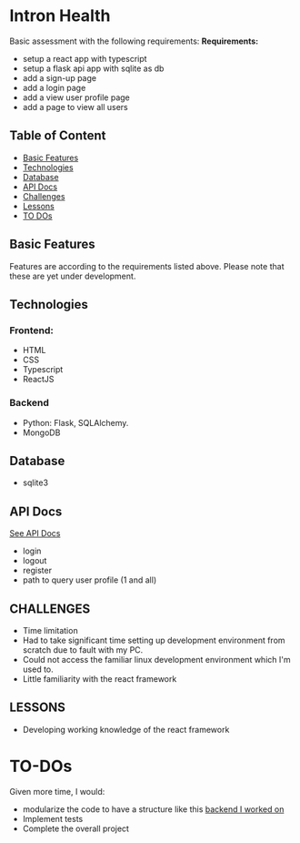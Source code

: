 # Intron Health
Basic assessment with the following requirements:
**Requirements:**
- setup a react app with typescript
- setup a flask api app with sqlite as db
- add a sign-up page
- add a login page
- add a view user profile page
- add a page to view all users


## Table of Content
* [Basic Features](#features)
* [Technologies](#technologies)
* [Database](#database)
* [API Docs](#api-docs)
* [Challenges](#challenges)
* [Lessons](#lessons)
* [TO DOs](#to-dos)


## Basic Features
Features are according to the requirements listed above. Please note that these are yet under development.


## Technologies
### Frontend:
* HTML
* CSS
* Typescript
* ReactJS

### Backend
* Python: Flask, SQLAlchemy.
* MongoDB

## Database
* sqlite3


## API Docs
[See API Docs](backend/api/v1/README.md)
- login
- logout
- register
- path to query user profile (1 and all)

## CHALLENGES
- Time limitation
- Had to take significant time setting up development environment from scratch due to fault with my PC.
- Could not access the familiar linux development environment which I'm used to.
- Little familiarity with the react framework

## LESSONS
- Developing working knowledge of the react framework

# TO-DOs
Given more time, I would:
- modularize the code to have a structure like this [backend I worked on](https://github.com/maradeben/farmers-market)
- Implement tests
- Complete the overall project
